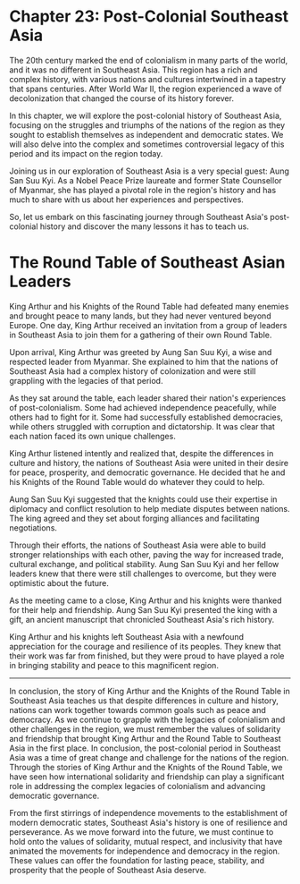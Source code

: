 # Chapter 23: Post-Colonial Southeast Asia

The 20th century marked the end of colonialism in many parts of the world, and it was no different in Southeast Asia. This region has a rich and complex history, with various nations and cultures intertwined in a tapestry that spans centuries. After World War II, the region experienced a wave of decolonization that changed the course of its history forever.

In this chapter, we will explore the post-colonial history of Southeast Asia, focusing on the struggles and triumphs of the nations of the region as they sought to establish themselves as independent and democratic states. We will also delve into the complex and sometimes controversial legacy of this period and its impact on the region today.

Joining us in our exploration of Southeast Asia is a very special guest: Aung San Suu Kyi. As a Nobel Peace Prize laureate and former State Counsellor of Myanmar, she has played a pivotal role in the region's history and has much to share with us about her experiences and perspectives.

So, let us embark on this fascinating journey through Southeast Asia's post-colonial history and discover the many lessons it has to teach us.
# The Round Table of Southeast Asian Leaders

King Arthur and his Knights of the Round Table had defeated many enemies and brought peace to many lands, but they had never ventured beyond Europe. One day, King Arthur received an invitation from a group of leaders in Southeast Asia to join them for a gathering of their own Round Table.

Upon arrival, King Arthur was greeted by Aung San Suu Kyi, a wise and respected leader from Myanmar. She explained to him that the nations of Southeast Asia had a complex history of colonization and were still grappling with the legacies of that period.

As they sat around the table, each leader shared their nation's experiences of post-colonialism. Some had achieved independence peacefully, while others had to fight for it. Some had successfully established democracies, while others struggled with corruption and dictatorship. It was clear that each nation faced its own unique challenges.

King Arthur listened intently and realized that, despite the differences in culture and history, the nations of Southeast Asia were united in their desire for peace, prosperity, and democratic governance. He decided that he and his Knights of the Round Table would do whatever they could to help.

Aung San Suu Kyi suggested that the knights could use their expertise in diplomacy and conflict resolution to help mediate disputes between nations. The king agreed and they set about forging alliances and facilitating negotiations.

Through their efforts, the nations of Southeast Asia were able to build stronger relationships with each other, paving the way for increased trade, cultural exchange, and political stability. Aung San Suu Kyi and her fellow leaders knew that there were still challenges to overcome, but they were optimistic about the future.

As the meeting came to a close, King Arthur and his knights were thanked for their help and friendship. Aung San Suu Kyi presented the king with a gift, an ancient manuscript that chronicled Southeast Asia's rich history.

King Arthur and his knights left Southeast Asia with a newfound appreciation for the courage and resilience of its peoples. They knew that their work was far from finished, but they were proud to have played a role in bringing stability and peace to this magnificent region.

---

In conclusion, the story of King Arthur and the Knights of the Round Table in Southeast Asia teaches us that despite differences in culture and history, nations can work together towards common goals such as peace and democracy. As we continue to grapple with the legacies of colonialism and other challenges in the region, we must remember the values of solidarity and friendship that brought King Arthur and the Round Table to Southeast Asia in the first place.
In conclusion, the post-colonial period in Southeast Asia was a time of great change and challenge for the nations of the region. Through the stories of King Arthur and the Knights of the Round Table, we have seen how international solidarity and friendship can play a significant role in addressing the complex legacies of colonialism and advancing democratic governance.

From the first stirrings of independence movements to the establishment of modern democratic states, Southeast Asia's history is one of resilience and perseverance. As we move forward into the future, we must continue to hold onto the values of solidarity, mutual respect, and inclusivity that have animated the movements for independence and democracy in the region. These values can offer the foundation for lasting peace, stability, and prosperity that the people of Southeast Asia deserve.